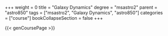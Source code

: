 +++
weight = 0
title = "Galaxy Dynamics"
degree = "msastro2"
parent = "astro850"
tags = ["msastro2", "Galaxy Dynamics", "astro850"]
categories = ["course"]
bookCollapseSection = false
+++

{{< genCoursePage >}}
